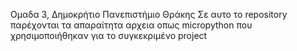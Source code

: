 Ομαδα 3, Δημοκρήτιο Πανεπιστήμιο Θράκης
Σε αυτο το repository παρέχονται τα απαραίτητα αρχεια οπως micropython που χρησιμοποιήθηκαν για το συγκεκριμένο project
